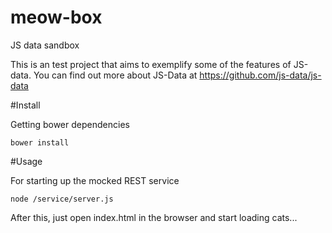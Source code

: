 # meow-box
JS data sandbox

This is an test project that aims to exemplify some of the features of JS-data. You can find out more about JS-Data at https://github.com/js-data/js-data

#Install

Getting bower dependencies
```
bower install
```


#Usage

For starting up the mocked REST service
```
node /service/server.js
```

After this, just open index.html in the browser and start loading cats...
